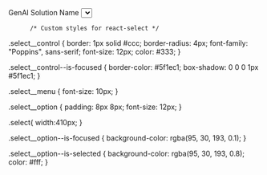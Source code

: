 <div className={styles.formGroup}>
            <label>GenAI Solution Name</label>
            <Select
              options={genAISolutions}
              value={selectedSolution}
              onChange={setSelectedSolution}
              className={styles.select}
              classNamePrefix="select"
              placeholder="Select a solution"
              isClearable
            />
          </div>

          /* Custom styles for react-select */
.select__control {
  border: 1px solid #ccc;
  border-radius: 4px;
  font-family: "Poppins", sans-serif;
  font-size: 12px;
  color: #333;
}

.select__control--is-focused {
  border-color: #5f1ec1;
  box-shadow: 0 0 0 1px #5f1ec1;
}

.select__menu {
  font-size: 10px;
}

.select__option {
  padding: 8px 8px;
  font-size: 12px;
}

.select{
  width:410px;
}

.select__option--is-focused {
  background-color: rgba(95, 30, 193, 0.1);
}

.select__option--is-selected {
  background-color: rgba(95, 30, 193, 0.8);
  color: #fff;
}
